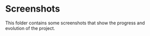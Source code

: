 # Screenshots

This folder contains some screenshots that show the progress and evolution of the project.